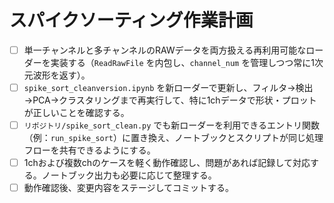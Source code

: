 ﻿# スパイクソーティング作業計画

- [ ] 単一チャンネルと多チャンネルのRAWデータを両方扱える再利用可能なローダーを実装する（`ReadRawFile` を内包し、`channel_num` を管理しつつ常に1次元波形を返す）。
- [ ] `spike_sort_cleanversion.ipynb` を新ローダーで更新し、フィルタ→検出→PCA→クラスタリングまで再実行して、特に1chデータで形状・プロットが正しいことを確認する。
- [ ] `リポジトリ/spike_sort_clean.py` でも新ローダーを利用できるエントリ関数（例：`run_spike_sort`）に置き換え、ノートブックとスクリプトが同じ処理フローを共有できるようにする。
- [ ] 1chおよび複数chのケースを軽く動作確認し、問題があれば記録して対応する。ノートブック出力も必要に応じて整理する。
- [ ] 動作確認後、変更内容をステージしてコミットする。
